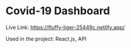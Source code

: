 # Covid-19 Dashboard
Live Link: https://fluffy-liger-25449c.netlify.app/

Used in the project: React.js, API

